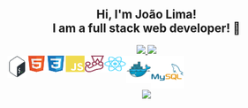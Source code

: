 <h2 align="center">Hi, I'm João Lima!<br>
I am a full stack web developer! 🚀</h2>

<div align="center">
  <a href="https://github.com/JOAO-LEE">
  <img height="150em" src="https://github-readme-stats.vercel.app/api?username=JOAO-LEE&show_icons=true&theme=algolia&include_all_commits=true&count_private=true"/>
  <img height="150em" src="https://github-readme-stats.vercel.app/api/top-langs/?username=JOAO-LEE&layout=compact&langs_count=7&theme=algolia"/>
</div>
<div align="center" style="display: flex"><br>
  <img align="center" alt="bash logo" height="40" width="35" src="https://raw.githubusercontent.com/devicons/devicon/master//icons/bash/bash-original.svg">
  <img align="center" alt="html logo" height="30" width="35" src="https://raw.githubusercontent.com/devicons/devicon/master/icons/html5/html5-original.svg">
  <img align="center" alt="css logo" height="30" width="35" src="https://raw.githubusercontent.com/devicons/devicon/master/icons/css3/css3-original.svg">
  <img align="center" alt="javascript logo" height="30" width="35" src="https://raw.githubusercontent.com/devicons/devicon/master/icons/javascript/javascript-plain.svg">
  <img align="center" alt="jest logo" height="30" width="35" src="https://raw.githubusercontent.com/devicons/devicon/master/icons/jest/jest-plain.svg">
  <img align="center" alt="react logo" height="30" width="40" src="https://raw.githubusercontent.com/devicons/devicon/master/icons/react/react-original.svg">
<img align="center" alt="docker logo" height="50" width="45" src="https://raw.githubusercontent.com/devicons/devicon/master/icons/docker/docker-original.svg">
<img align="center" alt="docker logo" height="60" width="60" src="https://raw.githubusercontent.com/devicons/devicon/master/icons/mysql/mysql-original-wordmark.svg">
</div>
<div>
<div align="center"> 
<a href="https://www.linkedin.com/in/joao-lee-lima/" target="_blank"><img align="center" src="https://img.shields.io/badge/-LinkedIn-%230077B5?style=for-the-badge&logo=linkedin&logoColor=white" target="_blank"></a>
</div>
